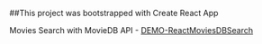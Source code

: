 ##This project was bootstrapped with Create React App

Movies Search with MovieDB API - [DEMO-ReactMoviesDBSearch](https://arthurlavrin.github.io/ReactMoviesDBSearch/build/)
